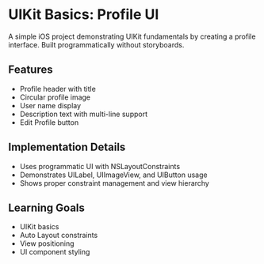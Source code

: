 # UIKit Basics: Profile UI

A simple iOS project demonstrating UIKit fundamentals by creating a profile interface. Built programmatically without storyboards.

## Features
- Profile header with title
- Circular profile image
- User name display
- Description text with multi-line support
- Edit Profile button

## Implementation Details
- Uses programmatic UI with NSLayoutConstraints
- Demonstrates UILabel, UIImageView, and UIButton usage
- Shows proper constraint management and view hierarchy

## Learning Goals
- UIKit basics
- Auto Layout constraints
- View positioning
- UI component styling
